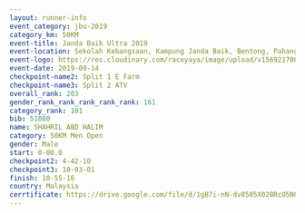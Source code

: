 ```yaml
---
layout: runner-info 
event_category: jbu-2019 
category_km: 50KM 
event-title: Janda Baik Ultra 2019 
event-location: Sekolah Kebangsaan, Kampung Janda Baik, Bentong, Pahang, Malaysia 
event-logo: https://res.cloudinary.com/raceyaya/image/upload/v1569217009/logo/janda-baik_vch1pc.jpg 
event-date: 2019-09-14 
checkpoint-name2: Split 1 E Farm 
checkpoint-name3: Split 2 ATV 
overall_rank: 203
gender_rank_rank_rank_rank_rank: 161
category_rank: 101
bib: 51080
name: SHAHRIL ABD HALIM
category: 50KM Men Open
gender: Male
start: 0-00.0
checkpoint2: 4-42-10
checkpoint3: 10-03-01
finish: 10-55-16
country: Malaysia
cerrtificate: https://drive.google.com/file/d/1gB7i-nN-dv8505X02BRcO5N0uSWGyEVu/view?usp=sharing
---
```

